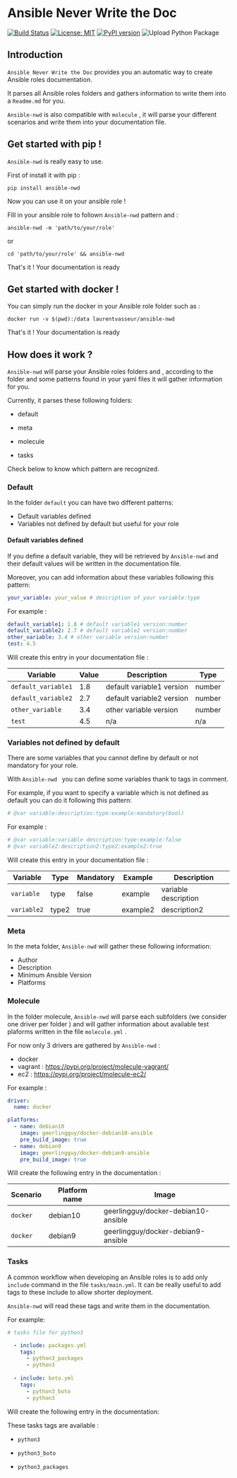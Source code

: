 # Ansible Never Write the Doc

[![Build Status](https://travis-ci.com/VasseurLaurent/ansible-nwd.svg?branch=master)](https://travis-ci.com/VasseurLaurent/ansible-nwd) [![License: MIT](https://img.shields.io/badge/License-MIT-yellow.svg)](https://opensource.org/licenses/MIT) [![PyPI version](https://badge.fury.io/py/ansible-nwd.svg)](https://badge.fury.io/py/ansible-nwd) ![Upload Python Package](https://github.com/VasseurLaurent/ansible-nwd/workflows/Upload%20Python%20Package/badge.svg)

## Introduction

``Ansible Never Write the Doc`` provides you an automatic way to create Ansible roles documentation.

It parses all Ansible roles folders and gathers information to write them into a ``Readme.md`` for you.

``Ansible-nwd`` is also compatible with ``molecule`` , it will parse your different scenarios and write them into your documentation file.

## Get started with pip !

`Ansible-nwd` is really easy to use.

First of install it with pip :

```shell
pip install ansible-nwd
```

Now you can use it on your ansible role !

FIll in your ansible role to follown ```Ansible-nwd``` pattern and :

```shell
ansible-nwd -m 'path/to/your/role'
```

or

```shell
cd 'path/to/your/role' && ansible-nwd
```

That's it ! Your documentation is ready

## Get started with docker !

You can simply run the docker in your Ansible role folder such as :

```shell
docker run -v $(pwd):/data laurentvasseur/ansible-nwd
```

That's it ! Your documentation is ready

## How does it work ?

``Ansible-nwd`` will parse your Ansible roles folders and , according to the folder and some patterns found in your yaml files it will gather information for you.

Currently, it parses these following folders:

* default

* meta

* molecule

* tasks

Check below to know which pattern are recognized.

### Default

In the folder ``default`` you can have two different patterns:

* Default variables defined
* Variables not defined by default but useful for your role

#### Default variables defined

If you define a default variable, they will be retrieved by ``Ansible-nwd`` and their default values will be written in the documentation file.

Moreover, you can add information about these variables following this pattern:

```yaml
your_variable: your_value # description of your variable:type
```

For example :

```yaml
default_variable1: 1.8 # default variable1 version:number
default_variable2: 2.7 # default variable2 version:number
other_variable: 3.4 # other variable version:number
test: 4.5
```

Will create this entry in your documentation file :


Variable | Value | Description | Type
--- | --- | --- | --- |
``default_variable1`` | 1.8 | default variable1 version | number |
``default_variable2`` | 2.7 | default variable2 version | number |
``other_variable`` | 3.4 | other variable version | number |
``test`` | 4.5 | n/a | n/a |

### Variables not defined by default

There are some variables that you cannot define by default or not mandatory for your role.

With  ```Ansible-nwd ``` you can define some variables thank to tags in comment.

For example, if you want to specify a variable which is not defined as default you can do it following this pattern:

```yaml
# @var variable:description:type:example:mandatory(bool)
```

For example :

```yaml
# @var variable:variable description:type:example:false
# @var variable2:description2:type2:example2:true
```

Will create this entry in your documentation file :

Variable | Type | Mandatory |  Example | Description
--- | --- | --- | --- | --- |
`variable`  | type | false | example | variable description |
`variable2`  | type2 | true | example2 | description2 |

### Meta

In the meta folder, ``Ansible-nwd`` will gather these following information:

* Author
* Description
* Minimum Ansible Version
* Platforms

### Molecule

In the folder molecule, ``Ansible-nwd`` will parse each subfolders (we consider one driver per folder ) and will gather information about available test plaforms written in the file ```molecule.yml``` .

For now only 3 drivers are gathered by ```Ansible-nwd``` :

* docker
* vagrant : https://pypi.org/project/molecule-vagrant/
* ec2 : https://pypi.org/project/molecule-ec2/

For example :

```yaml
driver:
  name: docker

platforms:
  - name: debian10
    image: geerlingguy/docker-debian10-ansible
    pre_build_image: true
  - name: debian9
    image: geerlingguy/docker-debian9-ansible
    pre_build_image: true
```

Will create the following entry in the documentation :

Scenario | Platform name | Image |
--- | --- | --- | 
``docker`` | debian10 | geerlingguy/docker-debian10-ansible | 
``docker`` | debian9 | geerlingguy/docker-debian9-ansible |

### Tasks

A common workflow when developing an Ansible roles is to add only ```include``` command in the file ```tasks/main.yml```. It can be really useful to add tags to these include to allow shorter deployment.

```Ansible-nwd``` will read these tags and write them in the documentation.

For example: 

```yaml
# tasks file for python3

  - include: packages.yml
    tags:
      - python3_packages
      - python3
  
  - include: boto.yml
    tags:
      - python3_boto
      - python3
```

Will create the following entry in the documentation:

These tasks tags are available :

* ``python3``

* ``python3_boto``

* ``python3_packages``
